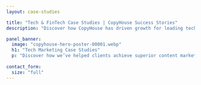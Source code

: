 ```yaml
---
layout: case-studies

title: "Tech & FinTech Case Studies | CopyHouse Success Stories"
description: "Discover how CopyHouse has driven growth for leading technology and FinTech brands. Explore our case studies to see the real-world impact of our expert content marketing strategies."

panel_banner:
  image: "copyhouse-hero-poster-00001.webp"
  h1: "Tech Marketing Case Studies"
  p: "Discover how we’ve helped clients achieve superior content marketing results through our case studies."
  
contact_form:
  size: "full"
---
```

